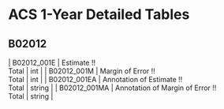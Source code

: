 # ACS 1-Year Detailed Tables

## B02012

| B02012_001E | Estimate !!<br>Total | int |
| B02012_001M | Margin of Error !!<br>Total | int |
| B02012_001EA | Annotation of Estimate !!<br>Total | string |
| B02012_001MA | Annotation of Margin of Error !!<br>Total | string |

